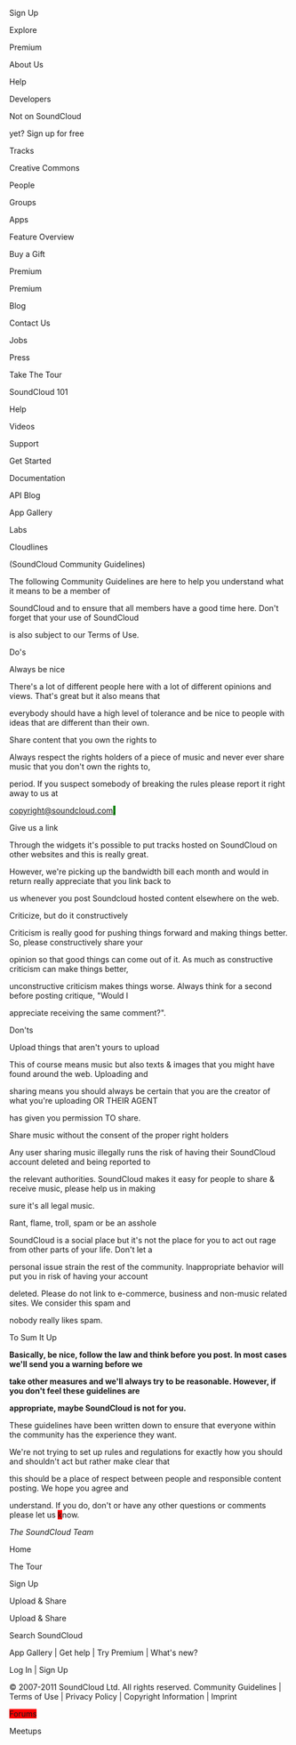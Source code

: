 
Sign Up


Explore


Premium


About Us


Help


Developers


Not on SoundCloud


yet? Sign up for free


Tracks


Creative Commons


People


Groups


Apps


Feature Overview


Buy a Gift


Premium


Premium


Blog


Contact Us


Jobs


Press


Take The Tour


SoundCloud 101


Help


Videos


Support


Get Started


Documentation


API Blog


App Gallery


Labs


Cloudlines


(SoundCloud Community Guidelines)


The following Community Guidelines are here to help you understand what it means to be a member of


SoundCloud and to ensure that all members have a good time here. Don't forget that your use of SoundCloud


is also subject to our Terms of Use.


Do's


Always be nice


There's a lot of different people here with a lot of different opinions and views. That's great but it also means that


everybody should have a high level of tolerance and be nice to people with ideas that are different than their own.


Share content that you own the rights to


Always respect the rights holders of a piece of music and never ever share music that you don't own the rights to,


period. If you suspect somebody of breaking the rules please report it right away to us at


copyright@soundcloud.com<span style="background-color: green;">.</span>


Give us a link


Through the widgets it's possible to put tracks hosted on SoundCloud on other websites and this is really great.


However, we're picking up the bandwidth bill each month and would in return really appreciate that you link back to


us whenever you post Soundcloud hosted content elsewhere on the web.


Criticize, but do it constructively


Criticism is really good for pushing things forward and making things better. So, please constructively share your


opinion so that good things can come out of it. As much as constructive criticism can make things better,


unconstructive criticism makes things worse. Always think for a second before posting critique, "Would I


appreciate receiving the same comment?".


Don'ts


Upload things that aren't yours to upload


This of course means music but also texts & images that you might have found around the web. Uploading and


sharing means you should always be certain that you are the creator of what you're uploading OR THEIR AGENT


has given you permission TO share.


Share music without the consent of the proper right holders


Any user sharing music illegally runs the risk of having their SoundCloud account deleted and being reported to


the relevant authorities. SoundCloud makes it easy for people to share & receive music, please help us in making


sure it's all legal music.


Rant, flame, troll, spam or be an asshole


SoundCloud is a social place but it's not the place for you to act out rage from other parts of your life. Don't let a


personal issue strain the rest of the community. Inappropriate behavior will put you in risk of having your account


deleted. Please do not link to e-commerce, business and non-music related sites. We consider this spam and


nobody really likes spam.


To Sum It Up


**Basically, be nice, follow the law and think before you post. In most cases we'll send you a warning before we**


**take other measures and we'll always try to be reasonable. However, if you don't feel these guidelines are**


**appropriate, maybe SoundCloud is not for you.**


These guidelines have been written down to ensure that everyone within the community has the experience they want.


We're not trying to set up rules and regulations for exactly how you should and shouldn't act but rather make clear that


this should be a place of respect between people and responsible content posting. We hope you agree and


understand. If you do, don't or have any other questions or comments please let us <span style="background-color: red;">k</span>now.


*The SoundCloud Team*


Home


The Tour


Sign Up


Upload & Share


Upload & Share


Search SoundCloud


App Gallery | Get help | Try Premium | What's new?


Log In | Sign Up



© 2007-2011 SoundCloud Ltd. All rights reserved. Community Guidelines | Terms of Use | Privacy Policy | Copyright Information | Imprint


<span style="background-color: red;">Forums


</span>Meetups

